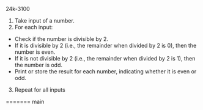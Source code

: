 24k-3100
1. Take input of a number.
2. For each input:
- Check if the number is divisible by 2.
- If it is divisible by 2 (i.e., the remainder when divided by 2 is 0), then the number is even.
- If it is not divisible by 2 (i.e., the remainder when divided by 2 is 1), then the number is odd.
- Print or store the result for each number, indicating whether it is even or odd.
3. Repeat for all inputs

=======
 main

